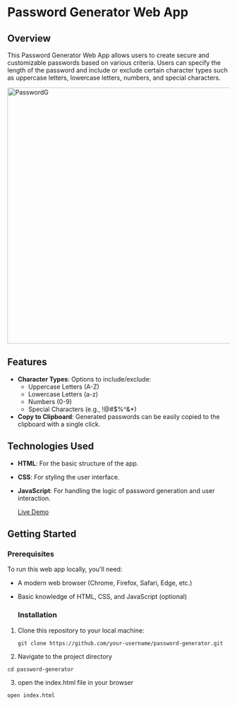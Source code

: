 # Password Generator Web App

## Overview

This Password Generator Web App allows users to create secure and customizable passwords based on various criteria. Users can specify the length of the password and include or exclude certain character types such as uppercase letters, lowercase letters, numbers, and special characters.




<img width="581" alt="PasswordG" src="https://github.com/user-attachments/assets/cf829052-803c-40f1-852f-ac2ec3d9cdaf">



## Features

- **Character Types**: Options to include/exclude:
  - Uppercase Letters (A-Z)
  - Lowercase Letters (a-z)
  - Numbers (0-9)
  - Special Characters (e.g., !@#$%^&*)
- **Copy to Clipboard**: Generated passwords can be easily copied to the clipboard with a single click.

## Technologies Used

- **HTML**: For the basic structure of the app.
- **CSS**: For styling the user interface.
- **JavaScript**: For handling the logic of password generation and user interaction.


  [Live Demo](https://passwordgeneratorlemxi.netlify.app/)

## Getting Started

### Prerequisites

To run this web app locally, you'll need:

- A modern web browser (Chrome, Firefox, Safari, Edge, etc.)
- Basic knowledge of HTML, CSS, and JavaScript (optional)

  ### Installation

1. Clone this repository to your local machine:
   ```
   git clone https://github.com/your-username/password-generator.git

2. Navigate to the project directory

  `cd password-generator`


3. open the index.html file in your browser

  `open index.html`

